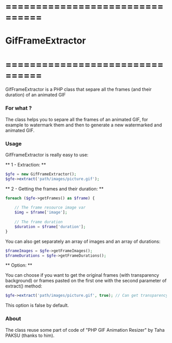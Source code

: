 # ================================
# GifFrameExtractor
# ================================

GifFrameExtractor is a PHP class that separe all the frames (and their duration) of an animated GIF

### For what ?

The class helps you to separe all the frames of an animated GIF, for example to watermark them and then to
generate a new watermarked and animated GIF.

### Usage

GifFrameExtractor is really easy to use:

** 1 - Extraction: **

```php
$gfe = new GifFrameExtractor();
$gfe->extract('path/images/picture.gif');
```

** 2 - Getting the frames and their duration: **

```php
foreach ($gfe->getFrames() as $frame) {
    
    // The frame resource image var
    $img = $frame['image'];
    
    // The frame duration
    $duration = $frame['duration'];
}
```

You can also get separately an array of images and an array of durations:

```php
$frameImages = $gfe->getFrameImages();
$frameDurations = $gfe->getFrameDurations();
```

** Option: **

You can choose if you want to get the original frames (with transparency background) or frames pasted on the first one
with the second parameter of extract() method:

```php
$gfe->extract('path/images/picture.gif', true); // Can get transparency orignal frames
```

This option is false by default. 

### About

The class reuse some part of code of "PHP GIF Animation Resizer" by Taha PAKSU (thanks to him).